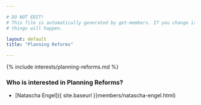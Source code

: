 ```yaml
---

# DO NOT EDIT!
# This file is automatically generated by get-members. If you change it, bad
# things will happen.

layout: default
title: "Planning Reforms"

---
```


{% include interests/planning-reforms.md %}

### Who is interested in Planning Reforms?


* [Natascha Engel]({ site.baseurl }}members/natascha-engel.html)
